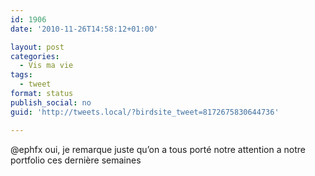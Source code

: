 ```yaml
---
id: 1906
date: '2010-11-26T14:58:12+01:00'

layout: post
categories:
  - Vis ma vie
tags:
  - tweet
format: status
publish_social: no
guid: 'http://tweets.local/?birdsite_tweet=8172675830644736'

---
```


@ephfx oui, je remarque juste qu’on a tous porté notre attention a notre portfolio ces dernière semaines